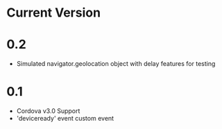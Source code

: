 Current Version
================
# 0.2
* Simulated navigator.geolocation object with delay features for testing
# 0.1
* Cordova v3.0 Support
* 'deviceready' event custom event
